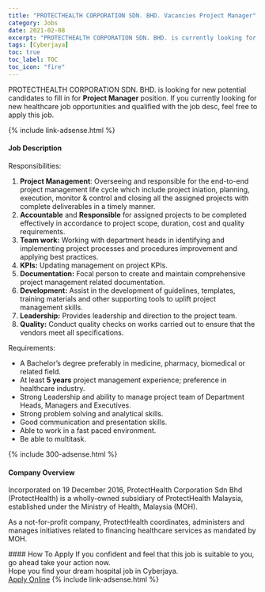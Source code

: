 ```yaml
---
title: "PROTECTHEALTH CORPORATION SDN. BHD. Vacancies Project Manager" 
category: Jobs 
date: 2021-02-08 
excerpt: "PROTECTHEALTH CORPORATION SDN. BHD. is currently looking for suitable person to fill in the Project Manager which positioned at Cyberjaya" 
tags: [Cyberjaya] 
toc: true 
toc_label: TOC 
toc_icon: "fire" 
--- 
```


<p>PROTECTHEALTH CORPORATION SDN. BHD. is looking for new potential candidates to fill in for <b>Project Manager</b> position. If you currently looking for new healthcare job opportunities and qualified with the job desc, feel free to apply this job.
</p>{% include link-adsense.html %} 
<div><div><h4>Job Description</h4></div><div><div><span><div><p>Responsibilities:</p><ol><li><strong>Project Management</strong>: Overseeing and responsible for the&#160;end-to-end project management life cycle&#160;which include&#160;project iniation, planning, execution, monitor &amp; control and closing all the assigned projects with complete deliverables in a timely manner.</li><li><strong>Accountable</strong> and <strong>Responsible</strong> for assigned projects to be completed effectively in accordance to project scope, duration, cost and quality requirements.</li><li><strong>Team work:</strong> Working with department heads in identifying and implementing project processes and procedures improvement and applying best practices.</li><li><strong>KPIs:</strong> Updating management on project KPIs.</li><li><strong>Documentation:</strong> Focal person to create and maintain comprehensive project management related documentation.</li><li><strong>Development:</strong> Assist in the development of guidelines, templates, training materials and other supporting tools to uplift project management skills.</li><li><strong>Leadership:</strong> Provides leadership and direction to the project team.</li><li><strong>Quality:</strong> Conduct quality checks on works carried out to ensure that the vendors meet all specifications.</li></ol><p>Requirements:</p><ul><li>A Bachelor&#8217;s degree preferably in medicine, pharmacy, biomedical or related field.</li><li>At least <strong>5 years</strong> project management experience; preference in healthcare industry.</li><li>Strong Leadership and ability to manage project team of Department Heads, Managers and Executives.</li><li>Strong problem solving and analytical skills.</li><li>Good communication and presentation skills.</li><li>Able to work in a fast paced environment.</li><li>Be able to multitask.</li></ul></div></span></div></div></div> 
{% include 300-adsense.html %} 
<div><div><h4>Company Overview</h4></div><div><div><span><div><p>Incorporated on 19 December 2016, ProtectHealth Corporation Sdn Bhd (ProtectHealth) is a wholly-owned subsidiary of ProtectHealth Malaysia, established under the Ministry of Health, Malaysia (MOH).</p><p>As a not-for-profit company, ProtectHealth coordinates, administers and manages initiatives related to financing healthcare services as mandated by MOH.</p></div></span></div></div></div> 
#### How To Apply 
If you confident and feel that this job is suitable to you, go ahead take your action now. <br/> 
Hope you find your dream hospital job in Cyberjaya. <br/> 
<a href="https://www.jobstreet.com.my/en/job/project-manager-4478187?jobId=jobstreet-my-job-4478187" class="btn btn--warning" target="_blank" rel="nofollow noopenner">Apply Online</a> 
{% include link-adsense.html %} 